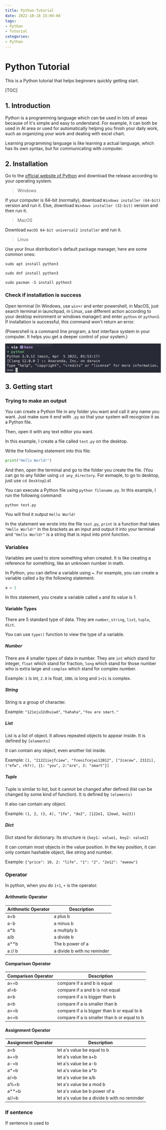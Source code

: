 ```yaml
---
title: Python-Tutorial
date: 2022-10-18 15:04:04
tags:
- Python
- Tutorial
categories:
- Python
---
```

# Python Tutorial

This is a Python tutorial that helps beginners quickly getting start.

[TOC]

## 1. Introduction

Python is a programming language which can be used in lots of areas because of it's simple and easy to understand. For example, it can both be used in  AI area or used for automatically helping you finish your daily work, such as organizing your work and dealing with excel chart.

Learning programming language is like learning a actual language, which has its own syntax, but for communicating with computer.

## 2. Installation

Go to the [official website of Python](https://www.python.org/downloads/) and download the release according to your operating system.

> Windows

If your computer is 64-bit (normally), download `Windows installer (64-bit) ` version and run it. Else, download `Windows installer (32-bit)` version and then run it.

> MacOS

Download `macOS 64-bit universal2 installer` and run it.

> Linux

Use your linux distribution's default package manager, here are some common ones:

```shell
sudo apt install python3
```

```shell
sudo dnf install python3
```

```shell
sudo pacman -S install python3
```

### Check if installation is success

Open terminal (In Windows, use `win+r` and enter powershell, in MacOS, just search terminal in launchpad, in Linux, use different action according to your desktop evironment or windows manager) and enter `python` or `python3`. If installation is successful, this command won't return an error.

(Powershell is a command line program, a text interface system in your computer. It helps you get a deeper control of your system.)

![](Python-Tutorial/installation_success.png)

## 3. Getting start

### Trying to make an output

You can create a Python file in any folder you want and call it any name you want. Just make sure it end with `.py` so that your system will recognize it as a Python file.

Then, open it with any text editor you want.

In this example, I create a file called `test.py` on the desktop.

Write the following statement into this file:

```python
print("Hello World!")
```

And then, open the terminal and go to the folder you create the file. (You can go to any folder using `cd any_directory`. For exmaple, to go to desktop, just use `cd Desktop`).st

You can execute a Python file using `python filename.py`. In this example, I run the following command:

```shell
python test.py
```

You will find it output `Hello World!`

In the statement we wrote into the file `test.py`, `print` is a function that takes `"Hello World!"` in the brackets as an input and output it into your terminal and `"Hello World!"` is a string that is input into print function.

### Variables

Variables are used to store something when created. It is like creating a reference for something, like an unknown number in math.

In Python, you can define a variable using `=`. For example, you can create a variable called `a` by the following statement:

```python
a = 1
```

In this statement, you create a variable called `a` and its value is 1.

#### Variable Types

There are 5 standard type of data. They are `number`, `string`,  `list`, `tuple`, `dict`.

You can use `type()` function to view the type of a variable.

##### Number

There are 4 smaller types of data in number. They are `int` which stand for integer, `float` which stand for fraction, `long` which stand for those number who is extra large and `complex` which stand for complex number.

Example: `1` is int, `2.0` is float, `100L` is long and `1+2i` is complex.

##### String

String is a group of character.

Example: `"121eju32dhuiwd"`, `"hahaha"`, `"You are smart."`

##### List

List is a list of object. It allows repeated objects to appear inside. It is defined by `[elements]`

It can contain any object, even another list inside.

Example: `[1, "21221iejfciew", "fceoifcejwi12012", ["2cecew", 2312i], ("efw", rkfr), {1: "you", 2:"are", 3: "smart"}]`

##### Tuple

Tuple is similar to list, but it cannot be changed after defined (list can be changed by some kind of function). It is defined by `(elements)`

It also can contain any object.

Example: `(1, 2, (3, 4), "1fe", "do2", [122e1, 12ewd, ko23])`

##### Dict

Dict stand for dictionary. Its structure is `{key1: value1, key2: value2}`

It can contain most objects in the value position. In the key position, it can only contain hashable object, like string and number.

Example: `{"price": 10, 2: "life", "1": "2", "2e12": "eweew"}`

### Operator

In python, when you do `1+1`, `+` is the operator.

#### Arithmetic Operator

| Arithmetic Operator | Description                 |
| ------------------- | --------------------------- |
| a+b                 | a plus b                    |
| a-b                 | a minus b                   |
| a*b                 | a multiply b                |
| a/b                 | a divide b                  |
| a**b                | The b power of a            |
| a // b              | a divide b with no reminder |

#### Comparison Operator

| Comparison Operator | Description                                  |
| ------------------- | -------------------------------------------- |
| a==b                | compare if a and b is equal                  |
| a!=b                | compare if a and b is not equal              |
| a>b                 | compare if a is bigger than b                |
| a<b                 | compare if a is smaller than b               |
| a>=b                | compare if a is bigger than b or equal to b  |
| a<=b                | compare if a is smaller than b or equal to b |

#### Assignment Operator

| Assignment Operator | Description                                  |
| ------------------- | -------------------------------------------- |
| a=b                 | let a's value be equal to b                  |
| a+=b                | let a's value be a+b                         |
| a-=b                | let a's value be a-b                         |
| a*=b                | let a's value be a*b                         |
| a/=b                | let a's value be a/b                         |
| a%=b                | let a's value be a mod b                     |
| a**=b               | let a's value be b power of a                |
| a//=b               | let a's value be a divide b with no reminder |

### If sentence

If sentence is used to 
